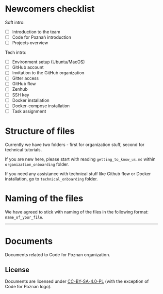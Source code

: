 # Newcomers checklist

Soft intro:

- [ ] Introduction to the team
- [ ] Code for Poznań introduction
- [ ] Projects overview

Tech intro:

- [ ] Environment setup (Ubuntu/MacOS)
- [ ] GitHub account
- [ ] Invitation to the GitHub organization
- [ ] Gitter access
- [ ] GitHub flow
- [ ] Zenhub
- [ ] SSH key
- [ ] Docker installation
- [ ] Docker-compose installation
- [ ] Task assignment

# Structure of files

Currently we have two folders - first for organization stuff, second for technical tutorials.

If you are new here, please start with reading `getting_to_know_us.md` within `organization_onboarding` folder.

If you need any assistance with technical stuff like Github flow or Docker installation, go to `technical_onboarding` folder.

# Naming of the files

We have agreed to stick with naming of the files in the following format: `name_of_your_file`.

---

# Documents

Documents related to Code for Poznan organization.

## License

Documents are licensed under [CC-BY-SA-4.0-PL](https://creativecommons.org/licenses/by-sa/4.0/deed.pl) (with the exception of Code for Poznan logo).
